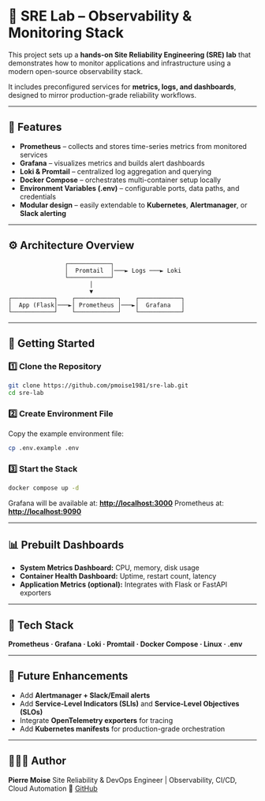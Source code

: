 # 🧠 SRE Lab – Observability & Monitoring Stack

This project sets up a **hands-on Site Reliability Engineering (SRE) lab** that demonstrates how to monitor applications and infrastructure using a modern open-source observability stack.

It includes preconfigured services for **metrics, logs, and dashboards**, designed to mirror production-grade reliability workflows.

---

## 🧩 Features

* **Prometheus** – collects and stores time-series metrics from monitored services
* **Grafana** – visualizes metrics and builds alert dashboards
* **Loki & Promtail** – centralized log aggregation and querying
* **Docker Compose** – orchestrates multi-container setup locally
* **Environment Variables (.env)** – configurable ports, data paths, and credentials
* **Modular design** – easily extendable to **Kubernetes**, **Alertmanager**, or **Slack alerting**

---

## ⚙️ Architecture Overview

```
                ┌────────────┐
                │  Promtail  │───► Logs ───► Loki
                └────────────┘
                       │
                       ▼
┌────────────┐    ┌────────────┐    ┌────────────┐
│  App (Flask│───►│ Prometheus │───►│  Grafana   │
└────────────┘    └────────────┘    └────────────┘
```

---

## 🚀 Getting Started

### 1️⃣ Clone the Repository

```bash
git clone https://github.com/pmoise1981/sre-lab.git
cd sre-lab
```

### 2️⃣ Create Environment File

Copy the example environment file:

```bash
cp .env.example .env
```

### 3️⃣ Start the Stack

```bash
docker compose up -d
```

Grafana will be available at:
**[http://localhost:3000](http://localhost:3000)**
Prometheus at: **[http://localhost:9090](http://localhost:9090)**

---

## 📊 Prebuilt Dashboards

* **System Metrics Dashboard:** CPU, memory, disk usage
* **Container Health Dashboard:** Uptime, restart count, latency
* **Application Metrics (optional):** Integrates with Flask or FastAPI exporters

---

## 🧱 Tech Stack

**Prometheus · Grafana · Loki · Promtail · Docker Compose · Linux · .env**

---

## 🧩 Future Enhancements

* Add **Alertmanager + Slack/Email alerts**
* Add **Service-Level Indicators (SLIs)** and **Service-Level Objectives (SLOs)**
* Integrate **OpenTelemetry exporters** for tracing
* Add **Kubernetes manifests** for production-grade orchestration

---

## 👨🏾‍💻 Author

**Pierre Moise**
Site Reliability & DevOps Engineer | Observability, CI/CD, Cloud Automation
📎 [GitHub](https://github.com/pmoise1981)



